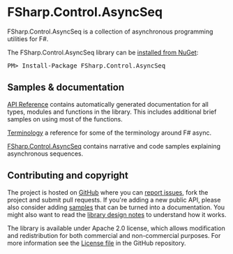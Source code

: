 FSharp.Control.AsyncSeq
=============

FSharp.Control.AsyncSeq is a collection of asynchronous programming utilities for F#.

<div class="row">
  <div class="span1"></div>
  <div class="span6">
    <div class="well well-small" id="nuget">
      The FSharp.Control.AsyncSeq library can be <a href="https://nuget.org/packages/AsyncSeq">installed from NuGet</a>:
      <pre>PM> Install-Package FSharp.Control.AsyncSeq</pre>
    </div>
  </div>
  <div class="span1"></div>
</div>

Samples & documentation
-----------------------

[API Reference](reference/index.html) contains automatically generated documentation for all types, modules and functions in the library. 
This includes additional brief samples on using most of the functions.

[Terminology](terminology.html) a reference for some of the terminology around F# async.
 
[FSharp.Control.AsyncSeq](library/fsharp-control-AsyncSeq.html) contains narrative and code samples explaining asynchronous sequences.

Contributing and copyright
--------------------------

The project is hosted on [GitHub][gh] where you can [report issues][issues], fork 
the project and submit pull requests. If you're adding a new public API, please also 
consider adding [samples][content] that can be turned into a documentation. You might
also want to read the [library design notes][readme] to understand how it works.

The library is available under Apache 2.0 license, which allows modification and 
redistribution for both commercial and non-commercial purposes. For more information see the 
[License file][license] in the GitHub repository. 

  [content]: https://github.com/fsprojects/FSharp.Control.AsyncSeq/tree/master/docs/content
  [gh]: https://github.com/fsprojects/FSharp.Control.AsyncSeq
  [issues]: https://github.com/fsprojects/FSharp.Control.AsyncSeq/issues
  [readme]: https://github.com/fsprojects/FSharp.Control.AsyncSeq/blob/master/README.md
  [license]: https://github.com/fsprojects/FSharp.Control.AsyncSeq/blob/master/LICENSE.txt